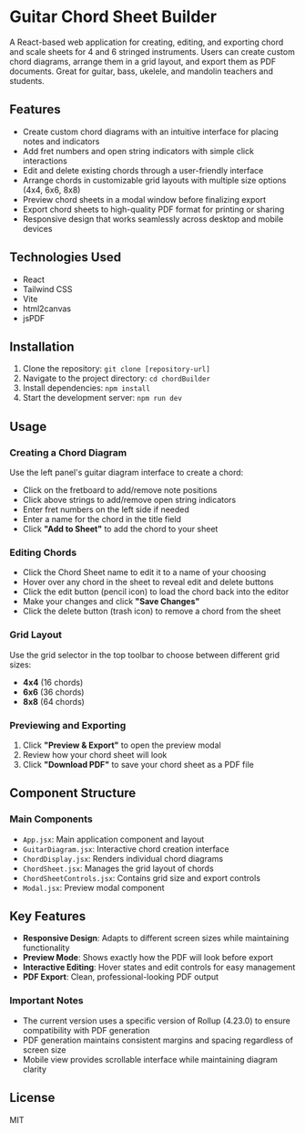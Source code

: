 # Guitar Chord Sheet Builder

A React-based web application for creating, editing, and exporting chord and scale sheets for 4 and 6 stringed instruments. Users can create custom chord diagrams, arrange them in a grid layout, and export them as PDF documents. Great for guitar, bass, ukelele, and mandolin teachers and students.

## Features

- Create custom chord diagrams with an intuitive interface for placing notes and indicators
- Add fret numbers and open string indicators with simple click interactions
- Edit and delete existing chords through a user-friendly interface
- Arrange chords in customizable grid layouts with multiple size options (4x4, 6x6, 8x8)
- Preview chord sheets in a modal window before finalizing export
- Export chord sheets to high-quality PDF format for printing or sharing
- Responsive design that works seamlessly across desktop and mobile devices

## Technologies Used

- React
- Tailwind CSS
- Vite
- html2canvas
- jsPDF


## Installation

1. Clone the repository: `git clone [repository-url]`
2. Navigate to the project directory: `cd chordBuilder `
3. Install dependencies: `npm install`
4. Start the development server: `npm run dev`

## Usage

### Creating a Chord Diagram

Use the left panel's guitar diagram interface to create a chord:

- Click on the fretboard to add/remove note positions
- Click above strings to add/remove open string indicators
- Enter fret numbers on the left side if needed
- Enter a name for the chord in the title field
- Click **"Add to Sheet"** to add the chord to your sheet

### Editing Chords

- Click the Chord Sheet name to edit it to a name of your choosing
- Hover over any chord in the sheet to reveal edit and delete buttons
- Click the edit button (pencil icon) to load the chord back into the editor
- Make your changes and click **"Save Changes"**
- Click the delete button (trash icon) to remove a chord from the sheet

### Grid Layout

Use the grid selector in the top toolbar to choose between different grid sizes:

- **4x4** (16 chords)
- **6x6** (36 chords)
- **8x8** (64 chords)

### Previewing and Exporting

1. Click **"Preview & Export"** to open the preview modal
2. Review how your chord sheet will look
3. Click **"Download PDF"** to save your chord sheet as a PDF file

## Component Structure

### Main Components

- `App.jsx`: Main application component and layout
- `GuitarDiagram.jsx`: Interactive chord creation interface
- `ChordDisplay.jsx`: Renders individual chord diagrams
- `ChordSheet.jsx`: Manages the grid layout of chords
- `ChordSheetControls.jsx`: Contains grid size and export controls
- `Modal.jsx`: Preview modal component

## Key Features

- **Responsive Design**: Adapts to different screen sizes while maintaining functionality
- **Preview Mode**: Shows exactly how the PDF will look before export
- **Interactive Editing**: Hover states and edit controls for easy management
- **PDF Export**: Clean, professional-looking PDF output



### Important Notes

- The current version uses a specific version of Rollup (4.23.0) to ensure compatibility with PDF generation
- PDF generation maintains consistent margins and spacing regardless of screen size
- Mobile view provides scrollable interface while maintaining diagram clarity


## License

MIT

